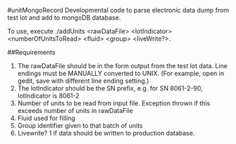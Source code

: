#unitMongoRecord
Developmental code to parse electronic data dump from test lot and add to mongoDB database.

To use, execute ./addUnits \<rawDataFile\> \<lotIndicator\> \<numberOfUnitsToRead\> \<fluid\> \<group\> \<liveWrite?\>.

##Requirements
1. The rawDataFile should be in the form output from the test lot data.  Line endings must be MANUALLY converted to UNIX. (For example, open in gedit, save with different line ending setting.)
2. The lotIndicator should be the SN prefix, e.g. for SN 8061-2-90, lotIndicator is 8061-2
3. Number of units to be read from input file.  Exception thrown if this exceeds number of units in rawDataFile
4. Fluid used for filling
5. Group identifier given to that batch of units
6. Livewrite? 1 if data should be written to production database.